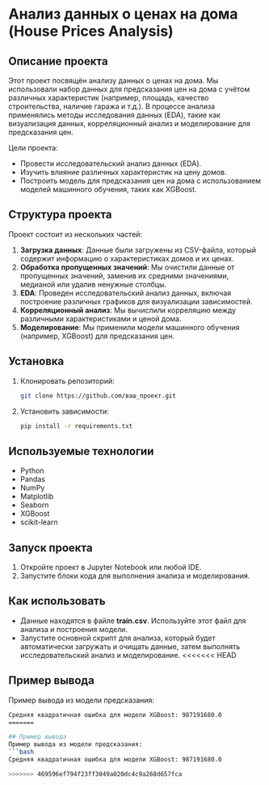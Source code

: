 # Анализ данных о ценах на дома (House Prices Analysis)

## Описание проекта
Этот проект посвящён анализу данных о ценах на дома. Мы использовали набор данных для предсказания цен на дома с учётом различных характеристик (например, площадь, качество строительства, наличие гаража и т.д.). В процессе анализа применялись методы исследования данных (EDA), такие как визуализация данных, корреляционный анализ и моделирование для предсказания цен.

Цели проекта:
- Провести исследовательский анализ данных (EDA).
- Изучить влияние различных характеристик на цену домов.
- Построить модель для предсказания цен на дома с использованием моделей машинного обучения, таких как XGBoost.

## Структура проекта
Проект состоит из нескольких частей:
1. **Загрузка данных**: Данные были загружены из CSV-файла, который содержит информацию о характеристиках домов и их ценах.
2. **Обработка пропущенных значений**: Мы очистили данные от пропущенных значений, заменив их средними значениями, медианой или удалив ненужные столбцы.
3. **EDA**: Проведен исследовательский анализ данных, включая построение различных графиков для визуализации зависимостей.
4. **Корреляционный анализ**: Мы вычислили корреляцию между различными характеристиками и ценой дома.
5. **Моделирование**: Мы применили модели машинного обучения (например, XGBoost) для предсказания цен.

## Установка

1. Клонировать репозиторий:
    ```bash
    git clone https://github.com/ваш_проект.git
    ```
2. Установить зависимости:
    ```bash
    pip install -r requirements.txt
    ```

## Используемые технологии
- Python
- Pandas
- NumPy
- Matplotlib
- Seaborn
- XGBoost
- scikit-learn

## Запуск проекта
1. Откройте проект в Jupyter Notebook или любой IDE.
2. Запустите блоки кода для выполнения анализа и моделирования.

## Как использовать
- Данные находятся в файле **train.csv**. Используйте этот файл для анализа и построения модели.
- Запустите основной скрипт для анализа, который будет автоматически загружать и очищать данные, затем выполнять исследовательский анализ и моделирование.
<<<<<<< HEAD

## Пример вывода
Пример вывода из модели предсказания:
```bash
Средняя квадратичная ошибка для модели XGBoost: 987191680.0
=======

## Пример вывода
Пример вывода из модели предсказания:
```bash
Средняя квадратичная ошибка для модели XGBoost: 987191680.0

>>>>>>> 469596ef794f23ff3049a020dc4c9a268d657fca
